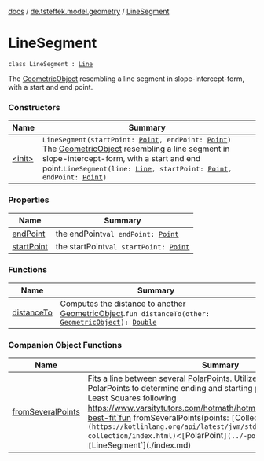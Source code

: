 [docs](../../index.md) / [de.tsteffek.model.geometry](../index.md) / [LineSegment](./index.md)

# LineSegment

`class LineSegment : `[`Line`](../-line/index.md)

The [GeometricObject](../-geometric-object/index.md) resembling a line segment in slope-intercept-form,
with a start and end point.

### Constructors

| Name | Summary |
|---|---|
| [&lt;init&gt;](-init-.md) | `LineSegment(startPoint: `[`Point`](../-point/index.md)`, endPoint: `[`Point`](../-point/index.md)`)`<br>The [GeometricObject](../-geometric-object/index.md) resembling a line segment in slope-intercept-form, with a start and end point.`LineSegment(line: `[`Line`](../-line/index.md)`, startPoint: `[`Point`](../-point/index.md)`, endPoint: `[`Point`](../-point/index.md)`)` |

### Properties

| Name | Summary |
|---|---|
| [endPoint](end-point.md) | the endPoint`val endPoint: `[`Point`](../-point/index.md) |
| [startPoint](start-point.md) | the startPoint`val startPoint: `[`Point`](../-point/index.md) |

### Functions

| Name | Summary |
|---|---|
| [distanceTo](distance-to.md) | Computes the distance to another [GeometricObject](../-geometric-object/index.md).`fun distanceTo(other: `[`GeometricObject`](../-geometric-object/index.md)`): `[`Double`](https://kotlinlang.org/api/latest/jvm/stdlib/kotlin/-double/index.html) |

### Companion Object Functions

| Name | Summary |
|---|---|
| [fromSeveralPoints](from-several-points.md) | Fits a line between several [PolarPoint](../-polar-point/index.md)s. Utilizes the natural ordering of PolarPoints to determine ending and starting point. Algorithm used: Least Squares following https://www.varsitytutors.com/hotmath/hotmath_help/topics/line-of-best-fit`fun fromSeveralPoints(points: `[`Collection`](https://kotlinlang.org/api/latest/jvm/stdlib/kotlin.collections/-collection/index.html)`<`[`PolarPoint`](../-polar-point/index.md)`>): `[`LineSegment`](./index.md) |
